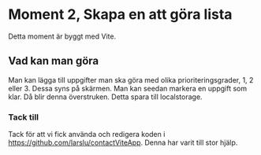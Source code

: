 
# Moment 2, Skapa en att göra lista
Detta moment är byggt med Vite. 

## Vad kan man göra
Man kan lägga till uppgifter man ska göra med olika prioriteringsgrader, 1, 2 eller 3.
Dessa syns på skärmen. Man kan seedan markera en uppgift som klar. Då blir denna överstruken.
Detta spara till localstorage. 

### Tack till
Tack för att vi fick använda och redigera koden i https://github.com/larslu/contactViteApp. 
Denna har varit till stor hjälp. 



